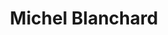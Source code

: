 ---
title: Michel Blanchard

faction:
  sort: Blanchard
  given: Blanchard

parents:
  - name: "Philippe Blanchard"
    type: "Father"
  - name: "Sophie Blanchard"
    type: "Mother"

siblings:
  - name: "Isabelle Santini"
    type: Sister

char_data:
  - element_title: "Pronouns"
    element: ""
  - element_title: "Race"
    element: ""
  - element_title: "Age"
    element: ""
  - element_title: "Height"
    element: ""
  - element_title: "Hair"
    element: ""
  - element_title: "Skin"
    element: ""
  - element_title: "Eyes"
    element: ""

excerpt: "Younger brother to Isabelle Santini. The son of Philippe and Sophie Blanchard."
---